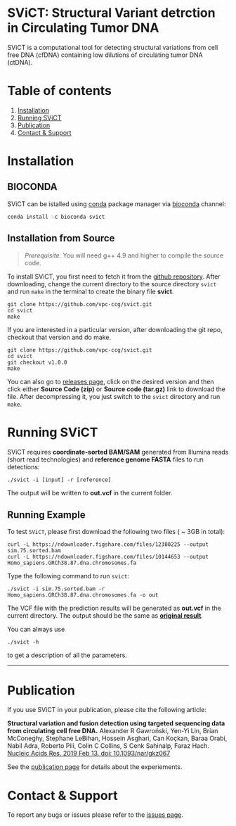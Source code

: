 **SViCT**: Structural Variant detrction in Circulating Tumor DNA
===================
SViCT is a computational tool for detecting structural variations from cell free DNA (cfDNA) containing low dilutions of circulating tumor DNA (ctDNA).

# Table of contents
1. [Installation](#installation)
2. [Running SViCT](#Running-SViCT)
3. [Publication](#publication)
4. [Contact & Support](#contact-support)

# Installation 

## BIOCONDA

SViCT can be istalled using [conda](https://conda.io/) package manager via [bioconda](https://bioconda.github.io/) channel:
```
conda install -c bioconda svict
```
## Installation from Source
> *Prerequisite.* You will need g++ 4.9 and higher to compile the source code.

To install SViCT, you first need to fetch it from the [github repository](https://github.com/vpc-ccg/svict). After downloading, change the current directory to the source directory ```svict``` and run ```make``` in the terminal to create the binary file **svict**.
```
git clone https://github.com/vpc-ccg/svict.git
cd svict
make
```

If you are interested in a particular version, after downloading the git repo, checkout that version and do make.

```
git clone https://github.com/vpc-ccg/svict.git
cd svict
git checkout v1.0.0
make
```

You can also go to [releases page](https://github.com/vpc-ccg/svict/releases), click on the desired version and then click either **Source Code (zip)** or **Source code (tar.gz)** link to download the file. After decompressing it, you just switch to the ```svict``` directory and run ```make```.




# Running SViCT
SViCT requires **coordinate-sorted BAM/SAM** generated from Illumina reads (short read technologies) and **reference genome FASTA** files to run detections:

```
./svict -i [input] -r [reference]
```

The output will be written to **out.vcf** in the current folder.

## Running Example
To test ```SViCT```, please first download the following two files ( ~ 3GB in total):
```
curl -L https://ndownloader.figshare.com/files/12380225 --output sim.75.sorted.bam
curl -L https://ndownloader.figshare.com/files/10144653 --output Homo_sapiens.GRCh38.87.dna.chromosomes.fa
```

Type the following command to run ```svict```:
```
./svict -i sim.75.sorted.bam -r Homo_sapiens.GRCh38.87.dna.chromosomes.fa -o out
```
The VCF file with the prediction results will be generated as **out.vcf** in the current directory. The output should be the same as [**original result**](https://ndownloader.figshare.com/files/14677538).


You can always use 
```
./svict -h
```
to get a description of all the parameters. 

---

# Publication
If you use SViCT in your publication, please cite the following article:

**Structural variation and fusion detection using targeted sequencing data from circulating cell free DNA.** Alexander R Gawroński, Yen-Yi Lin, Brian McConeghy,   Stephane LeBihan, Hossein Asghari, Can Koçkan, Baraa Orabi, Nabil Adra, Roberto Pili, Colin C Collins, S Cenk Sahinalp, Faraz Hach. [Nucleic Acids Res. 2019 Feb 13. doi: 10.1093/nar/gkz067](https://doi.org/10.1093/nar/gkz067)


See the [publication page](https://github.com/vpc-ccg/svict/blob/master/PUBLICATION.md) for details about the experiements.


# Contact & Support
To report any bugs or issues please refer to the [issues page](https://github.com/vpc-ccg/svict/issues).
